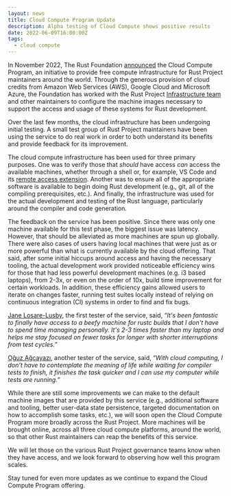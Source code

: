 ```yaml
---
layout: news
title: Cloud Compute Program Update
description: Alpha testing of Cloud Compute shows positive results
date: 2022-06-09T16:00:00Z
tags:
  - cloud compute
---
```

In November 2022, The Rust Foundation <u>announced</u>&nbsp;the Cloud Compute Program, an initiative to provide free compute infrastructure for Rust Project maintainers around the world. Through the generous provision of cloud credits from Amazon Web Services (AWS), Google Cloud and Microsoft Azure, the Foundation has worked with the Rust Project <u>Infrastructure team</u> and other maintainers to configure the machine images necessary to support the access and usage of these systems for Rust development.

Over the last few months, the cloud infrastructure has been undergoing initial testing. A small test group of Rust Project maintainers have been using the service to do real work in order to both understand its benefits and provide feedback for its improvement.

The cloud compute infrastructure has been used for three primary purposes. One was to verify those that *should* have access *can* access the available machines, whether through a shell or, for example, VS Code and its <u>remote access extension</u>. Another was to ensure all of the appropriate software is available to begin doing Rust development (e.g., git, all of the compiling prerequisites, etc.). And finally, the infrastructure was used for the actual development and testing of the Rust language, particularly around the compiler and code generation.&nbsp;

The feedback on the service has been positive. Since there was only one machine available for this test phase, the biggest issue was latency. However, that should be alleviated as more machines are spun up globally. There were also cases of users having local machines that were just as or more powerful than what is currently available by the cloud offering. That said, after some initial hiccups around access and having the necessary tooling, the actual development work provided noticeable efficiency wins for those that had less powerful development machines (e.g. i3 based laptops), from 2-3x, or even on the order of 10x, build time improvement for certain workloads. In addition, these efficiency gains allowed users to iterate on changes faster, running test suites locally instead of relying on continuous integration (CI) systems in order to find and fix bugs.

<u>Jane Losare-Lusby</u>, the first tester of the service, said, “*It's been fantastic to finally have access to a beefy machine for rustc builds that I don't have to spend time managing personally. It's 2-3 times faster than my laptop and helps me stay focused on fewer tasks for longer with shorter interruptions from test cycles.*”

<u>Oğuz Ağcayazı</u>, another tester of the service, said, “*With cloud computing, I don't have to contemplate the meaning of life while waiting for compiler tests to finish, it finishes the task quicker and I can use my computer while tests are running.*”

While there are still some improvements we can make to the default machine images that are provided by this service (e.g., additional software and tooling, better user-data state persistence, targeted documentation on how to accomplish some tasks, etc.), we will soon open the Cloud Compute Program more broadly across the Rust Project. More machines will be brought online, across all three cloud compute platforms, around the world, so that other Rust maintainers can reap the benefits of this service.&nbsp;

We will let those on the various Rust Project governance teams know when they have access, and we look forward to observing how well this program scales.

Stay tuned for even more updates as we continue to expand the Cloud Compute Program offering.
